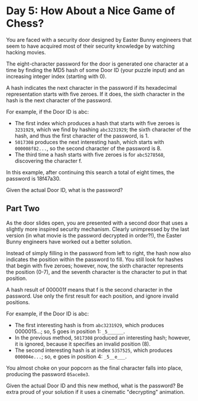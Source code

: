 # Day 5: How About a Nice Game of Chess?

You are faced with a security door designed by Easter Bunny engineers that seem
to have acquired most of their security knowledge by watching hacking movies.

The eight-character password for the door is generated one character at a time
by finding the MD5 hash of some Door ID (your puzzle input) and an increasing
integer index (starting with 0).

A hash indicates the next character in the password if its hexadecimal
representation starts with five zeroes. If it does, the sixth character in the
hash is the next character of the password.

For example, if the Door ID is abc:

* The first index which produces a hash that starts with five zeroes is `3231929`,
  which we find by hashing `abc3231929`; the sixth character of the hash, and
  thus the first character of the password, is 1.
* `5017308` produces the next interesting hash, which starts with `000008f82...`,
  so the second character of the password is 8.
* The third time a hash starts with five zeroes is for `abc5278568`, discovering
  the character f.

In this example, after continuing this search a total of eight times, the
password is 18f47a30.

Given the actual Door ID, what is the password?

## Part Two

As the door slides open, you are presented with a second door that uses a
slightly more inspired security mechanism. Clearly unimpressed by the last
version (in what movie is the password decrypted in order?!), the Easter Bunny
engineers have worked out a better solution.

Instead of simply filling in the password from left to right, the hash now also
indicates the position within the password to fill. You still look for hashes
that begin with five zeroes; however, now, the sixth character represents the
position (0-7), and the seventh character is the character to put in that
position.

A hash result of 000001f means that f is the second character in the password.
Use only the first result for each position, and ignore invalid positions.

For example, if the Door ID is abc:

* The first interesting hash is from `abc3231929`, which produces 0000015...; so,
  5 goes in position 1: `_5______`.
* In the previous method, `5017308` produced an interesting hash; however, it is
  ignored, because it specifies an invalid position (8).
* The second interesting hash is at index `5357525`, which produces `000004e...`;
  so, e goes in position 4: `_5__e___`.

You almost choke on your popcorn as the final character falls into place,
producing the password `05ace8e3`.

Given the actual Door ID and this new method, what is the password? Be extra
proud of your solution if it uses a cinematic "decrypting" animation.
